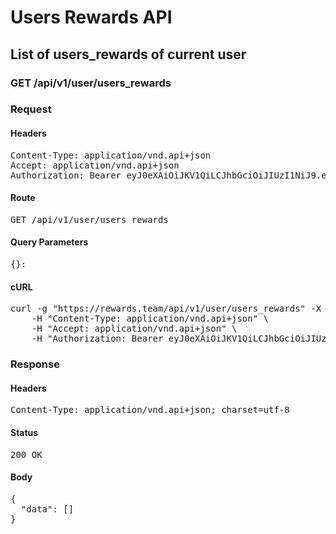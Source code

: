 # Users Rewards API

## List of users_rewards of current user

### GET /api/v1/user/users_rewards
### Request

#### Headers

<pre>Content-Type: application/vnd.api+json
Accept: application/vnd.api+json
Authorization: Bearer eyJ0eXAiOiJKV1QiLCJhbGciOiJIUzI1NiJ9.eyJleHAiOjE1OTQzNzAwNzcsInN1YiI6MzI2OCwidHlwZSI6ImFjY2VzcyIsImNsaWVudF9pZCI6IjIifQ.ctZt7_s02HM4AZKEw1I7hIcMryho0puupfhgJGt5Eks</pre>

#### Route

<pre>GET /api/v1/user/users_rewards</pre>

#### Query Parameters

<pre>{}: </pre>

#### cURL

<pre class="request">curl -g &quot;https://rewards.team/api/v1/user/users_rewards&quot; -X GET \
	-H &quot;Content-Type: application/vnd.api+json&quot; \
	-H &quot;Accept: application/vnd.api+json&quot; \
	-H &quot;Authorization: Bearer eyJ0eXAiOiJKV1QiLCJhbGciOiJIUzI1NiJ9.eyJleHAiOjE1OTQzNzAwNzcsInN1YiI6MzI2OCwidHlwZSI6ImFjY2VzcyIsImNsaWVudF9pZCI6IjIifQ.ctZt7_s02HM4AZKEw1I7hIcMryho0puupfhgJGt5Eks&quot;</pre>

### Response

#### Headers

<pre>Content-Type: application/vnd.api+json; charset=utf-8</pre>

#### Status

<pre>200 OK</pre>

#### Body

<pre>{
  "data": []
}</pre>
